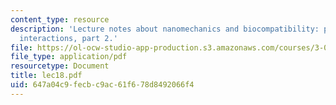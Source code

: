 ```yaml
---
content_type: resource
description: 'Lecture notes about nanomechanics and biocompatibility: protein-biomaterial
  interactions, part 2.'
file: https://ol-ocw-studio-app-production.s3.amazonaws.com/courses/3-052-nanomechanics-of-materials-and-biomaterials-spring-2007/647a04c9fecbc9ac61f678d8492066f4_lec18.pdf
file_type: application/pdf
resourcetype: Document
title: lec18.pdf
uid: 647a04c9-fecb-c9ac-61f6-78d8492066f4
---
```

